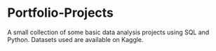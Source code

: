 # Portfolio-Projects

A small collection of some basic data analysis projects using SQL and Python.
Datasets used are available on Kaggle.
